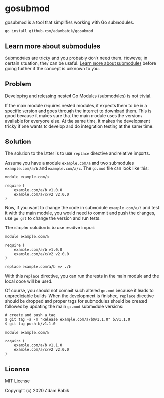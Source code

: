 gosubmod
========

gosubmod is a tool that simplifies working with Go submodules.

```
go install github.com/adambabik/gosubmod
```

## Learn more about submodules

Submodules are tricky and you probably don't need them. However, in certain situation, they can be useful. [Learn more about submodules](https://github.com/go-modules-by-example/index/blob/master/009_submodules/README.md) before going further if the concept is unknown to you.

## Problem

Developing and releasing nested Go Modules (submodules) is not trivial.

If the main module requires nested modules, it expects them to be in a specific version and goes through the internet to download them. This is good because it makes sure that the main module uses the versions available for everyone else. At the same time, it makes the development tricky if one wants to develop and do integration testing at the same time.

## Solution

The solution to the latter is to use `replace` directive and relative imports.

Assume you have a module `example.com/a` and two submodules `example.com/a/b` and `example.com/a/c`. The `go.mod` file can look like this:

```
module example.com/a

require (
	example.com/a/b v1.0.0
	example.com/a/c/v2 v2.0.0
)
```

Now, if you want to change the code in submodule `example.com/a/b` and test it with the main module, you would need to commit and push the changes, use `go get` to change the version and run tests.

The simpler solution is to use relative import:

```
module example.com/a

require (
	example.com/a/b v1.0.0
	example.com/a/c/v2 v2.0.0
)

replace example.com/a/b => ./b
```

With this `replace` directive, you can run the tests in the main module and the local code will be used.

Of course, you should not commit such altered `go.mod` because it leads to unpredictable builds. When the development is finished, `replace` directive should be dropped and proper tags for submodules should be created followed by updating the main `go.mod` submodule versions:

```
# create and push a tag
$ git tag -a -m "Release example.com/a/b@v1.1.0" b/v1.1.0
$ git tag push b/v1.1.0
```

```
module example.com/a

require (
	example.com/a/b v1.1.0
	example.com/a/c/v2 v2.0.0
)
```

## License

MIT License

Copyright (c) 2020 Adam Babik
